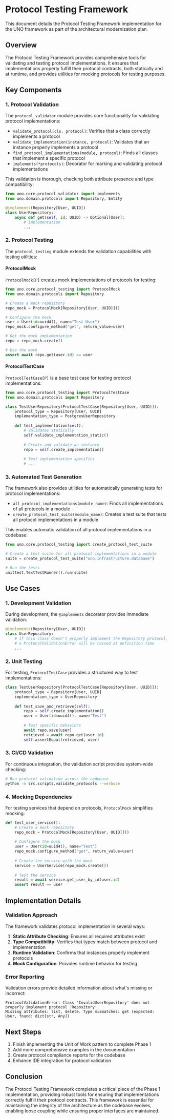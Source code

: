 # Protocol Testing Framework

This document details the Protocol Testing Framework implementation for the UNO framework as part of the architectural modernization plan.

## Overview

The Protocol Testing Framework provides comprehensive tools for validating and testing protocol implementations. It ensures that implementations properly fulfill their protocol contracts, both statically and at runtime, and provides utilities for mocking protocols for testing purposes.

## Key Components

### 1. Protocol Validation

The `protocol_validator` module provides core functionality for validating protocol implementations:

- `validate_protocol(cls, protocol)`: Verifies that a class correctly implements a protocol
- `validate_implementation(instance, protocol)`: Validates that an instance properly implements a protocol
- `find_protocol_implementations(module, protocol)`: Finds all classes that implement a specific protocol
- `implements(*protocols)`: Decorator for marking and validating protocol implementations

This validation is thorough, checking both attribute presence and type compatibility:

```python
from uno.core.protocol_validator import implements
from uno.domain.protocols import Repository, Entity

@implements(Repository[User, UUID])
class UserRepository:
    async def get(self, id: UUID) -> Optional[User]:
        # Implementation
        ...
```

### 2. Protocol Testing

The `protocol_testing` module extends the validation capabilities with testing utilities:

#### ProtocolMock

`ProtocolMock[P]` creates mock implementations of protocols for testing:

```python
from uno.core.protocol_testing import ProtocolMock
from uno.domain.protocols import Repository

# Create a mock repository
repo_mock = ProtocolMock[Repository[User, UUID]]()

# Configure the mock
user = User(id=uuid4(), name="Test User")
repo_mock.configure_method("get", return_value=user)

# Get the mock implementation
repo = repo_mock.create()

# Use the mock
assert await repo.get(user.id) == user
```

#### ProtocolTestCase

`ProtocolTestCase[P]` is a base test case for testing protocol implementations:

```python
from uno.core.protocol_testing import ProtocolTestCase
from uno.domain.protocols import Repository

class TestUserRepository(ProtocolTestCase[Repository[User, UUID]]):
    protocol_type = Repository[User, UUID]
    implementation_type = PostgresUserRepository
    
    def test_implementation(self):
        # Validates statically
        self.validate_implementation_static()
        
        # Create and validate an instance
        repo = self.create_implementation()
        
        # Test implementation specifics
        # ...
```

### 3. Automated Test Generation

The framework also provides utilities for automatically generating tests for protocol implementations:

- `all_protocol_implementations(module_name)`: Finds all implementations of all protocols in a module
- `create_protocol_test_suite(module_name)`: Creates a test suite that tests all protocol implementations in a module

This enables automatic validation of all protocol implementations in a codebase:

```python
from uno.core.protocol_testing import create_protocol_test_suite

# Create a test suite for all protocol implementations in a module
suite = create_protocol_test_suite("uno.infrastructure.database")

# Run the tests
unittest.TextTestRunner().run(suite)
```

## Use Cases

### 1. Development Validation

During development, the `@implements` decorator provides immediate validation:

```python
@implements(Repository[User, UUID])
class UserRepository:
    # If this class doesn't properly implement the Repository protocol,
    # a ProtocolValidationError will be raised at definition time
    ...
```

### 2. Unit Testing

For testing, `ProtocolTestCase` provides a structured way to test implementations:

```python
class TestUserRepository(ProtocolTestCase[Repository[User, UUID]]):
    protocol_type = Repository[User, UUID]
    implementation_type = UserRepository
    
    def test_save_and_retrieve(self):
        repo = self.create_implementation()
        user = User(id=uuid4(), name="Test")
        
        # Test specific behaviors
        await repo.save(user)
        retrieved = await repo.get(user.id)
        self.assertEqual(retrieved, user)
```

### 3. CI/CD Validation

For continuous integration, the validation script provides system-wide checking:

```bash
# Run protocol validation across the codebase
python -m src.scripts.validate_protocols --verbose
```

### 4. Mocking Dependencies

For testing services that depend on protocols, `ProtocolMock` simplifies mocking:

```python
def test_user_service():
    # Create a mock repository
    repo_mock = ProtocolMock[Repository[User, UUID]]()
    
    # Configure the mock
    user = User(id=uuid4(), name="Test")
    repo_mock.configure_method("get", return_value=user)
    
    # Create the service with the mock
    service = UserService(repo_mock.create())
    
    # Test the service
    result = await service.get_user_by_id(user.id)
    assert result == user
```

## Implementation Details

### Validation Approach

The framework validates protocol implementation in several ways:

1. **Static Attribute Checking**: Ensures all required attributes exist
2. **Type Compatibility**: Verifies that types match between protocol and implementation
3. **Runtime Validation**: Confirms that instances properly implement protocols
4. **Mock Configuration**: Provides runtime behavior for testing

### Error Reporting

Validation errors provide detailed information about what's missing or incorrect:

```
ProtocolValidationError: Class 'InvalidUserRepository' does not properly implement protocol 'Repository'.
Missing attributes: list, delete. Type mismatches: get (expected: User, found: dict[str, Any])
```

## Next Steps

1. Finish implementing the Unit of Work pattern to complete Phase 1
2. Add more comprehensive examples in the documentation
3. Create protocol compliance reports for the codebase
4. Enhance IDE integration for protocol validation

## Conclusion

The Protocol Testing Framework completes a critical piece of the Phase 1 implementation, providing robust tools for ensuring that implementations correctly fulfill their protocol contracts. This framework is essential for maintaining the integrity of the architecture as the codebase evolves, enabling loose coupling while ensuring proper interfaces are maintained.